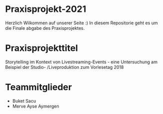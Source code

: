 # Praxisprojekt-2021

Herzlich Wilkommen auf unserer Seite :) 
In diesem Repositorie geht es um die Finale abgabe des Praxisprojektes.

# Praxisprojekttitel

Storytelling im Kontext von Livestreaming-Events -
eine Untersuchung am Beispiel der Studio-
/Liveproduktion zum Vorlesetag 2018

# Teammitglieder

- Buket Sacu
- Merve Ayse Aymergen
